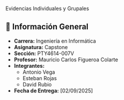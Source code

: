 Evidencias Individuales y Grupales  

## 👤 Información General  
- **Carrera:** Ingeniería en Informática  
- **Asignatura:** Capstone 
- **Sección:** PTY4614-007V
- **Profesor:** Mauricio Carlos Figueroa Colarte
- **Integrantes:**  
  - Antonio  Vega 
  - Esteban Rojas
  - David Rubio  
- **Fecha de Entrega:** [02/09/2025] 
